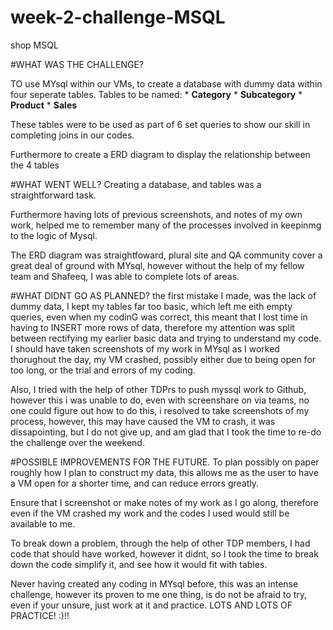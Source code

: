 # week-2-challenge-MSQL
shop MSQL

#WHAT WAS THE CHALLENGE?

TO use MYsql within our VMs, to create a database with dummy data within four seperate tables. 
Tables to be named: 
    * **Category** 
    * **Subcategory**
    * **Product**
    * **Sales**
    
These tables were to be used as part of 6 set queries to show our skill in completing joins in our codes. 

Furthermore to create a ERD diagram to display the relationship between the 4 tables

#WHAT WENT WELL?
Creating a database, and tables was a straightforward task. 

Furthermore having lots of previous screenshots, and notes of my own work, helped me to remember many of the processes involved in keepinmg to the logic of Mysql.

The ERD diagram was straightfoward, plural site and QA community cover a great deal of ground with MYsql, however without the help of my fellow team and Shafeeq, I was able to complete lots of areas. 


#WHAT DIDNT GO AS PLANNED?
the first mistake I made, was the lack of dummy data, I kept my tables far too basic, which left me eith empty queries, even when my codinG was correct, this meant that I lost time in having to INSERT more rows of data, therefore my attention was split between rectifying my earlier basic data and trying to understand my code. 
I should have taken screenshots of my work in MYsql as I worked thorughout the day, my VM crashed, possibly either due to being open for too long, or the trial and errors of my coding. 

Also, I tried with the help of other TDPrs to push myssql work to Github, however this i was unable to do, even with screenshare on via teams, no one could figure out how to do this, i resolved to take screenshots of my process, however, this may have caused the VM to crash, it was dissapointing, but I do not give up, and am glad that I took the time to re-do the challenge over the weekend.  

#POSSIBLE IMPROVEMENTS FOR THE FUTURE. 
To plan possibly on paper roughly how I plan to construct my data, this allows me as the user to have a VM open for a shorter time, and can reduce errors greatly. 

Ensure that I screenshot or make notes of my work as I go along, therefore even if the VM crashed my work and the codes I used would still be available to me.

To break down a problem, through the help of other TDP members, I had code that should have worked, however it didnt, so I took the time to break down the code simplify it, and see how it would fit with tables. 

Never having created any coding in MYsql before, this was an intense challenge, however its proven to me one thing, is do not be afraid to try, even if your unsure, just work at it and practice. LOTS AND LOTS OF PRACTICE! :)!!





